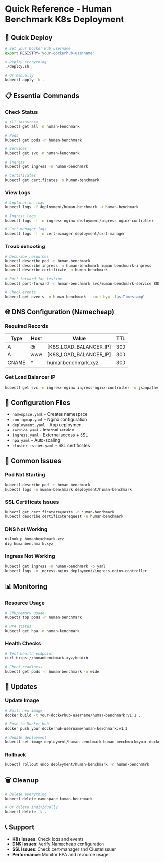 # Quick Reference - Human Benchmark K8s Deployment

## 🚀 Quick Deploy

```bash
# Set your Docker Hub username
export REGISTRY="your-dockerhub-username"

# Deploy everything
./deploy.sh

# Or manually
kubectl apply -k .
```

## 📋 Essential Commands

### Check Status
```bash
# All resources
kubectl get all -n human-benchmark

# Pods
kubectl get pods -n human-benchmark

# Services
kubectl get svc -n human-benchmark

# Ingress
kubectl get ingress -n human-benchmark

# Certificates
kubectl get certificates -n human-benchmark
```

### View Logs
```bash
# Application logs
kubectl logs -f deployment/human-benchmark -n human-benchmark

# Ingress logs
kubectl logs -f -n ingress-nginx deployment/ingress-nginx-controller

# Cert-manager logs
kubectl logs -f -n cert-manager deployment/cert-manager
```

### Troubleshooting
```bash
# Describe resources
kubectl describe pod -n human-benchmark
kubectl describe ingress -n human-benchmark human-benchmark-ingress
kubectl describe certificate -n human-benchmark

# Port forward for testing
kubectl port-forward -n human-benchmark svc/human-benchmark-service 8080:80

# Check events
kubectl get events -n human-benchmark --sort-by='.lastTimestamp'
```

## 🌐 DNS Configuration (Namecheap)

### Required Records
| Type | Host | Value | TTL |
|------|------|-------|-----|
| A | @ | [K8S_LOAD_BALANCER_IP] | 300 |
| A | www | [K8S_LOAD_BALANCER_IP] | 300 |
| CNAME | * | humanbenchmark.xyz | 300 |

### Get Load Balancer IP
```bash
kubectl get svc -n ingress-nginx ingress-nginx-controller -o jsonpath='{.status.loadBalancer.ingress[0].ip}'
```

## 🔧 Configuration Files

- `namespace.yaml` - Creates namespace
- `configmap.yaml` - Nginx configuration
- `deployment.yaml` - App deployment
- `service.yaml` - Internal service
- `ingress.yaml` - External access + SSL
- `hpa.yaml` - Auto-scaling
- `cluster-issuer.yaml` - SSL certificates

## 🚨 Common Issues

### Pod Not Starting
```bash
kubectl describe pod -n human-benchmark
kubectl logs -n human-benchmark deployment/human-benchmark
```

### SSL Certificate Issues
```bash
kubectl get certificaterequests -n human-benchmark
kubectl describe certificaterequest -n human-benchmark
```

### DNS Not Working
```bash
nslookup humanbenchmark.xyz
dig humanbenchmark.xyz
```

### Ingress Not Working
```bash
kubectl get ingress -n human-benchmark -o yaml
kubectl logs -n ingress-nginx deployment/ingress-nginx-controller
```

## 📊 Monitoring

### Resource Usage
```bash
# CPU/Memory usage
kubectl top pods -n human-benchmark

# HPA status
kubectl get hpa -n human-benchmark
```

### Health Checks
```bash
# Test health endpoint
curl https://humanbenchmark.xyz/health

# Check readiness
kubectl get pods -n human-benchmark -o wide
```

## 🔄 Updates

### Update Image
```bash
# Build new image
docker build -t your-dockerhub-username/human-benchmark:v1.1 .

# Push to Docker Hub
docker push your-dockerhub-username/human-benchmark:v1.1

# Update deployment
kubectl set image deployment/human-benchmark human-benchmark=your-dockerhub-username/human-benchmark:v1.1 -n human-benchmark
```

### Rollback
```bash
kubectl rollout undo deployment/human-benchmark -n human-benchmark
```

## 🗑️ Cleanup

```bash
# Delete everything
kubectl delete namespace human-benchmark

# Or delete individually
kubectl delete -k .
```

## 📞 Support

- **K8s Issues**: Check logs and events
- **DNS Issues**: Verify Namecheap configuration
- **SSL Issues**: Check cert-manager and ClusterIssuer
- **Performance**: Monitor HPA and resource usage
